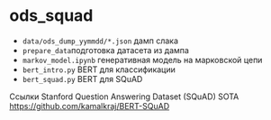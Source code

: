 # ods_squad
* `data/ods_dump_yymmdd/*.json` дамп слака
* `prepare_data`подготовка датасета из дампа
* `markov_model.ipynb` генеративная модель на марковской цепи 
* `bert_intro.py` BERT для классификации
* `bert_squad.py` BERT для SQuAD

Ссылки
Stanford Question Answering Dataset (SQuAD) SOTA
https://github.com/kamalkraj/BERT-SQuAD
